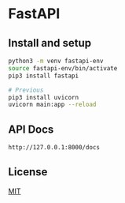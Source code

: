 # FastAPI

## Install and setup

```bash
python3 -m venv fastapi-env
source fastapi-env/bin/activate
pip3 install fastapi

# Previous
pip3 install uvicorn
uvicorn main:app --reload
```

## API Docs
```bash
http://127.0.0.1:8000/docs
```



## License

[MIT](https://choosealicense.com/licenses/mit/)